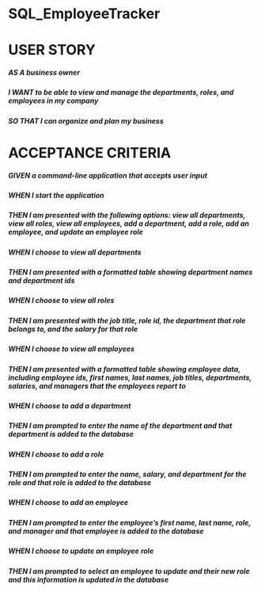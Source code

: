 # SQL_EmployeeTracker

# USER STORY

   ##### AS A business owner
   ##### I WANT to be able to view and manage the departments, roles, and employees in my company
  ##### SO THAT I can organize and plan my business

# ACCEPTANCE CRITERIA
   #####  GIVEN a command-line application that accepts user input
  ##### WHEN I start the application
  ##### THEN I am presented with the following options: view all departments, view all roles, view all employees, add a department, add a role, add an employee, and         update an employee role
 ##### WHEN I choose to view all departments
   #####  THEN I am presented with a formatted table showing department names and department ids
 ##### WHEN I choose to view all roles
 ##### THEN I am presented with the job title, role id, the department that role belongs to, and the salary for that role
   ##### WHEN I choose to view all employees
  #####  THEN I am presented with a formatted table showing employee data, including employee ids, first names, last names, job titles, departments, salaries, and managers that the employees report to
  #####  WHEN I choose to add a department
 #####  THEN I am prompted to enter the name of the department and that department is added to the database
   ##### WHEN I choose to add a role
 #####  THEN I am prompted to enter the name, salary, and department for the role and that role is added to the database
  #####  WHEN I choose to add an employee
  #####  THEN I am prompted to enter the employee’s first name, last name, role, and manager and that employee is added to the database
   #####  WHEN I choose to update an employee role
 ##### THEN I am prompted to select an employee to update and their new role and this information is updated in the database 

